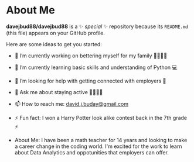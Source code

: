 # About Me


**davejbud88/davejbud88** is a ✨ _special_ ✨ repository because its `README.md` (this file) appears on your GitHub profile.

Here are some ideas to get you started:

- 🔭 I’m currently working on bettering myself for my family 👨‍👩‍👧‍👦
- 🌱 I’m currently learning basic skills and understanding of Python 💻
- 🤔 I’m looking for help with getting connected with employers 🤝
- 💬 Ask me about staying active 🏃‍♂️🏋️‍♂️
- 📫 How to reach me: david.j.buday@gmail.com
- ⚡ Fun fact: I won a Harry Potter look alike contest back in the 7th grade ⚡

- About Me: I have been a math teacher for 14 years and looking to make a career change in the coding world.  I'm excited for the work to learn about Data Analytics and oppotunities that employers can offer. 
